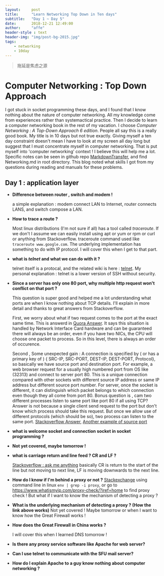 ```yaml
---
layout:     post
title:      "Learn Networking Top Down in Ten days"
subtitle:   "Day 1 ~ Day 5"
date:       2018-12-21 12:49:00
author:     "affe"
header-style : text
header-img: "img/post-bg-2015.jpg"
tags:
    - networking
    - 10day
---
```


> 拖延是焦虑之源

# Computer Networking : Top Down Approach

I got  stuck in socket programming these days, and I found that I know nothing about the nature of computer networking. All my knowledge come from experiences rather than systemactical practice. Then I decide to learn a computer networking book in the rest of my vacation. I choose *Computer Networking : A Top-Down Approach 6 edition*. People all say this is a really good book. My title is in 10 days but not true exactly. Giving myself a ten day constraint doesn't mean I have to look at my screen all day long but suggest that I must concentrate myself in computer networking. That is put myself into 'computer networking' context ! I believe this will help me a lot. Specific notes can be seen in github repo [MarkdownTransfer](https://github.com/imaffe/MarkDownTransfer), and find Networking.md in root directory. This blog noted what skills I got from my questions during reading  and manuals for these problems.

## Day 1 : application layer

- **Difference between router , switch and modem !**

  a simple explanation : modem connect LAN to Internet, router connects LANS, and switch compose a LAN.

- **How to trace a route ?**

  Most linux distributions (I'm not sure if all) has a tool called *traceroute*. If we don't I assume we can easily install using apt or yum or rpm or curl or anything from Stackoverflow. traceroute command used like `traceroute www.google.com`. The underlying implementation has something to do with IP protocol. I will cover this when I get to that part.

- **what is *telnet* and what we can do with it ?**

  telnet itself is a protocal, and the related wiki is here : [telnet](https://en.wikipedia.org/wiki/Telnet). My personal explanation : telnet is a lower version of SSH without security. 

- **Since a server has only one 80 port, why multiple http request won't conflict on that port ?**

  This question is super good and helped me a lot understanding what ports are when I know nothing about TCP details. I'll explain in more detail and thanks to great answers from Stackoverflow. 

  First, we worry about what if two request comes to the port at the exact same time. This is answerd in [Quora Answer](https://www.quora.com/What-happens-if-literally-two-requests-exactly-at-the-same-time-reach-a-server). It says this situation is handled by Network Interface Card hardware and can be guaranteed there will always be an order, even if you have two NICs, the CPU will choose one packet to process. So in this level, there is always an order of occurence.

  Second ,  Some unexpected gain : A connection is specified by  ( or has a primary key of ) { SRC-IP, SRC-PORT, DEST-IP, DEST-PORT, Protocol}, so basically we have source port and destination port. For example, a web browser request for a usually high numbered port from OS  like (32313) and connect to server port 80. This is a unique connection compared with other sockets with different source IP address or same IP address but different source port number. For server, once the socket is different, it can distinguish which packet belongs to which connection even though they all come from port 80.  Bonus question is , cam two different processes listen to same port like port 80 if all using TCP? Answer is not because a single client send request to the port but don't know which process should take this request. But once we allow use of different protocols (which should be so), two process can listen to the same port. [Stackoverflow Answer](https://stackoverflow.com/questions/3329641/how-do-multiple-clients-connect-simultaneously-to-one-port-say-80-on-a-server), [Another example of source port](https://stackoverflow.com/questions/2957757/how-can-an-application-use-port-80-http-without-conflicting-with-browsers)

- **what is welcome socket and connection socket in socket programming ?**
- **Not yet covered, maybe tomorrow !** 

- **what is carriage return and line feed ? CR and LF ?**

  [Stackoverflow : ask me anything](https://stackoverflow.com/questions/3091524/what-are-carriage-return-linefeed-and-form-feed) basically CR is return to the start of the line but not moving to next line, LF is moving downwards to the next line.

- **How do I know if I'm behind a proxy or not ?**
  [Stackexchange](https://askubuntu.com/questions/276811/how-can-i-find-out-the-proxy-address-i-am-behind/276813) using command line in linux `env | grep -i proxy`, or go to   <https://www.whatismyip.com/proxy-check/?iref=home> to find proxy check ! But what if I want to know the mechanism of detecting a proxy ? 

- **What is the underlying mechanism of detecting a proxy ? (How the link above works)**
  Not yet covered ! Maybe tomorrow or when I want to know how the Great Firewall works ! 

- **How does the Great Firewall in China works ?**

  I will cover this when I learned DNS tomorrow !

- **Is there any proxy service software like Apache for web server?** 

- **Can I use telnet to communicate with the SFU mail server?**

- **How do I explain Apache to a guy know nothing about computer networking ?** 